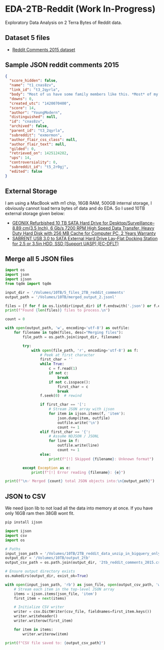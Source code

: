 # EDA-2TB-Reddit (Work In-Progress)
Exploratory Data Analysis on 2 Terra Bytes of Reddit data. 

## Dataset 5 files
* [Reddit Comments 2015 dataset](https://archive.org/download/2015_reddit_comments_corpus/reddit_data/2015/)

## Sample JSON reddit comments 2015
```json
{
  "score_hidden": false,
  "name": "t1_cnas8zv",
  "link_id": "t3_2qyrla",
  "body": "Most of us have some family members like this. *Most* of my family is like this.",
  "downs": 0,
  "created_utc": "1420070400",
  "score": 14,
  "author": "YoungModern",
  "distinguished": null,
  "id": "cnas8zv",
  "archived": false,
  "parent_id": "t3_2qyrla",
  "subreddit": "exmormon",
  "author_flair_css_class": null,
  "author_flair_text": null,
  "gilded": 0,
  "retrieved_on": 1425124282,
  "ups": 14,
  "controversiality": 0,
  "subreddit_id": "t5_2r0gj",
  "edited": false
}
```

## External Storage
I am using a MacBook with m1 chip, 16GB RAM, 500GB internal storage, I obviously cannot load terra bytes of data and do EDA. So I used 10TB external storage given below:
* [GEONIX Refurbished 10 TB SATA Hard Drive for Desktop/Surveillance–8.89 cm(3.5 Inch), 6 Gb/s 7200 RPM High Speed Data Transfer, Heavy Duty Hard Disk with 256 MB Cache for Computer PC, 2 Years Warranty](https://www.amazon.in/dp/B0DQ5M168L?ref=ppx_yo2ov_dt_b_fed_asin_title)
* [SABRENT USB 3.0 to SATA External Hard Drive Lay-Flat Docking Station for 2.5 or 3.5in HDD, SSD [Support UASP] (EC-DFLT)](https://www.amazon.in/dp/B00LS5NFQ2?ref=ppx_yo2ov_dt_b_fed_asin_title)


## Merge all 5 JSON files
```python
import os
import json
import ijson
from tqdm import tqdm

input_dir = '/Volumes/10TB/5_files_2TB_reddit_comments'
output_path = '/Volumes/10TB/merged_output_2.jsonl'

files = [f for f in os.listdir(input_dir) if f.endswith('.json') or f.endswith('.jsonl')]
print(f"Found {len(files)} files to process.\n")

count = 0

with open(output_path, 'w', encoding='utf-8') as outfile:
    for filename in tqdm(files, desc="Merging files"):
        file_path = os.path.join(input_dir, filename)

        try:
            with open(file_path, 'r', encoding='utf-8') as f:
                # Peek at first character
                first_char = ''
                while True:
                    c = f.read(1)
                    if not c:
                        break
                    if not c.isspace():
                        first_char = c
                        break
                f.seek(0)  # rewind

                if first_char == '[':
                    # Stream JSON array with ijson
                    for item in ijson.items(f, 'item'):
                        json.dump(item, outfile)
                        outfile.write('\n')
                        count += 1
                elif first_char == '{':
                    # Assume NDJSON / JSONL
                    for line in f:
                        outfile.write(line)
                        count += 1
                else:
                    print(f"[!] Skipped {filename}: Unknown format")

        except Exception as e:
            print(f"[!] Error reading {filename}: {e}")

print(f"\n✅ Merged {count} total JSON objects into:\n{output_path}")
```

## JSON to CSV

We need ijson lib to not load all the data into memory at once. If you have only 16GB ram then 38GB wont fit.

```python
pip install ijson

import ijson
import csv
import os

# Paths
input_json_path = '/Volumes/10TB/2TB_reddit_data_unzip_in_bigquery_only_RC_2015-01.json'
output_dir = '/Volumes/10TB/output_2tb'
output_csv_path = os.path.join(output_dir, '2tb_reddit_comments_2015.csv')

# Ensure output directory exists
os.makedirs(output_dir, exist_ok=True)

with open(input_json_path, 'rb') as json_file, open(output_csv_path, 'w', newline='', encoding='utf-8') as csv_file:
    # Stream each item in the top-level JSON array
    items = ijson.items(json_file, 'item')
    first_item = next(items)

    # Initialize CSV writer
    writer = csv.DictWriter(csv_file, fieldnames=first_item.keys())
    writer.writeheader()
    writer.writerow(first_item)

    for item in items:
        writer.writerow(item)

print(f"CSV file saved to: {output_csv_path}")
```

